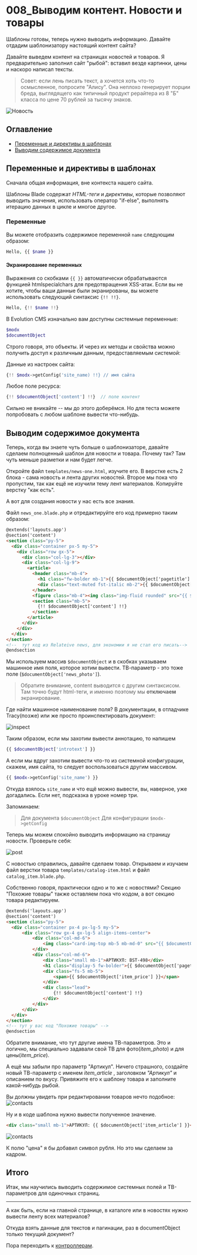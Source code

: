 # 008_Выводим контент. Новости и товары

Шаблоны готовы, теперь нужно выводить информацию. Давайте отдадим шаблонизатору настоящий контент сайта? 

Давайте выведем контент на страницах новостей и товаров. 
Я предварительно заполнил сайт "рыбой": вставил везде картинки, цены и наскоро написал тексты.

> Совет: если лень писать текст, а хочется хоть что-то осмысленное, попросите "Алису". Она неплохо генерирует порции бреда, выглядящего как типичный продукт рерайтера из 8 "Б" класса по цене 70 рублей за тысячу знаков.

![Новость](/assets/images/s47.png)

## Оглавление

- [Переменные и директивы в шаблонах](#part1)
- [Выводим содержимое документа](#part2)

## Переменные и директивы в шаблонах <a name="part1"></a>

Сначала общая информация, вне контекста нашего сайта.

Шаблоны Blade содержат *HTML-теги* и *директивы*, которые позволяют выводить значения, использовать оператор "if-else", выполнять итерацию данных в цикле и многое другое.

### Переменные

Вы можете отобразить содержимое переменной `name` следующим образом:

```php
Hello, {{ $name }}
```

#### Экранирование переменных

Выражения со скобками `{{ }}` автоматически обрабатываются функцией htmlspecialchars для предотвращения XSS-атак. Если вы не хотите, чтобы ваши данные были экранированы, вы можете использовать следующий синтаксис `{!! !!}`.

```php
Hello, {!! $name !!}
```

В Evolution CMS изначально вам доступны системные переменные:

```php
$modx
$documentObject
```

Строго говоря, это объекты. И через их методы и свойства можно получить доступ к различным данным, предоставляемым системой:

Данные из настроек сайта:

```php
{!! $modx->getConfig('site_name) !!} // имя сайта
```

Любое поле ресурса:

```php
{!! $documentObject['content'] !!}  // поле контент
```

Сильно не вникайте -- мы до этого доберёмся. Но для теста можете попробовать с любом шаблоне вывести что-нибудь.

## Выводим содержимое документа <a name="part2"></a>

Теперь, когда вы знаете чуть больше о шаблонизаторе, давайте сделаем полноценный шаблон для новости и товара. Почему так? Там чуть меньше разметки и нам будет легче.

Откройте файл `templates/news-one.html`, изучите его. В верстке есть 2 блока - сама новость и лента других новостей. Второе мы пока что пропустим, так как ещё не изучили тему лент материалов. Копируйте верстку "как есть".

А вот для создания новости у нас есть все знания.

Файл  `news_one.blade.php` и отредактируйте его код примерно таким образом:
 
```html
@extends('layouts.app')
@section('content')
<section class="py-5">
  <div class="container px-5 my-5">
    <div class="row gx-5">
      <div class="col-lg-3"></div>
      <div class="col-lg-9">
        <article>
          <header class="mb-4">
            <h1 class="fw-bolder mb-1">{{ $documentObject['pagetitle'] }}</h1>
            <div class="text-muted fst-italic mb-2">{{ $documentObject['createdon'] }}</div>
          </header>
          <figure class="mb-4"><img class="img-fluid rounded" src="{{ $documentObject['news_photo'] }}" /></figure>
          <section class="mb-5">
            {!! $documentObject['content'] !!}
          </section>
        </article>
      </div>
    </div>
  </div>
</section>
<!--  тут код из Relateive news, для экономии я не стал его писать-->
@endsection
```

Мы используем массив `$documentObject` и в скобках указываем машинное имя поля, которое хотим вывести. ТВ-параметр - это тоже поле (`$documentObject['news_photo']`).

> Обратите внимание, content выводится с другим синтаксисом. Там точно будут html-теги, и именно поэтому мы **отключаем** экранирование.

Где найти машинное наименование поля? В документации, в отладчике Tracy(позже) или же просто проинспектировать документ:

![inspect](assets/images/s48.png)

Таким образом, если мы захотим вывести аннотацию, то напишем

```php
{{ $documentObject['introtext'] }}
```

А если мы вдруг захотим вывести что-то из системной конфигурации, скажем, имя сайта, то следует воспользоваться другим массивом.

```php
{{ $modx->getConfig('site_name') }}
```

Откуда взялось `site_name` и что ещё можно вывести, вы, наверное, уже догадались. Если нет, подсказка в уроке номер три.

Запоминаем:

> Для документа `$documentObject`
> Для конфигурации `$modx->getConfig`

Теперь мы можем спокойно выводить информацию на страницу новости. Проверьте себя:

![post](/assets/images/s49.png)

С новостью справились, давайте сделаем товар. Открываем и изучаем файл верстки товара `templates/catalog-item.html` и файл `catalog_item.blade.php`.

Собственно говоря, практически одно и то же с новостями? Секцию "Похожие товары" также оставляем пока что кодом, а вот секцию товара редактируем.

<!-- prettier-ignore -->
```html
@extends('layouts.app')
@section('content')
<section class="py-5">
  <div class="container px-4 px-lg-5 my-5">
      <div class="row gx-4 gx-lg-5 align-items-center">
          <div class="col-md-6">
              <img class="card-img-top mb-5 mb-md-0" src="{{ $documentObject['item_photo'] }}" />
          </div>
          <div class="col-md-6">
              <div class="small mb-1">АРТИКУЛ: BST-498</div>
              <h1 class="display-5 fw-bolder">{{ $documentObject['pagetitle'] }}</h1>
              <div class="fs-5 mb-5">
                  <span>{{ $documentObject['item_price'] }}</span>
              </div>
              <div class="lead">
                  {!! $documentObject['content'] !!}
              </div>
          </div>
      </div>
  </div>
</section>
<!-- тут у вас код "Похожие товары" -->
@endsection
```
Обратите внимание, что тут другие имена ТВ-параметров. Это и логично, мы специально задавали свой ТВ для фото(*item_photo*) и для цены(*item_price*).

А ещё мы забыли про параметр "Артикул". Ничего страшного, создайте новый ТВ-параметр с именем *item_article* , заголовком *"Артикул"* и описанием по вкусу. Привяжите его к шаблону товара и заполните какой-нибудь рыбой.

Вы должны увидеть при редактировании товаров нечто подобное:
![contacts](assets/images/s50.png)


Ну и в коде шаблона нужно вывести полученное значение.

```html
<div class="small mb-1">АРТИКУЛ: {{ $documentObject['item_article'] }}</div>
```


![contacts](assets/images/s51.png)

К полю "цена" я бы добавил символ рубля. Но это мы сделаем за кадром.

## Итого

Итак, мы научились выводить содержимое системных полей и ТВ-параметров для одиночных страниц.

---

А как быть, если на главной странице, в каталоге или в новостях нужно вывести ленту всех материалов?

Откуда взять данные для текстов и пагинации, раз в documentObject только текущий документ?

Пора переходить к [контроллерам](/).